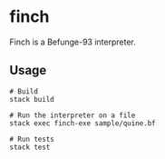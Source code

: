 # finch

Finch is a Befunge-93 interpreter.

## Usage
```
# Build
stack build

# Run the interpreter on a file
stack exec finch-exe sample/quine.bf

# Run tests
stack test
```
